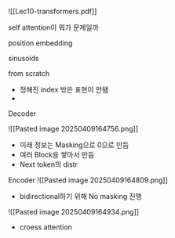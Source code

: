 ![[Lec10-transformers.pdf]]



self attention이 뭐가 문제일까


position embedding


sinusoids

from scratch
- 정해진 index 밖은 표현이 안됌
- 


Decoder

![[Pasted image 20250409164756.png]]
- 미래 정보는 Masking으로 0으로 만듬
- 여러 Block을 쌓아서 만듬
- Next token의 distr

Encoder
![[Pasted image 20250409164809.png]]
- bidirectional하기 위해 No masking 진행


![[Pasted image 20250409164934.png]]

- croess attention